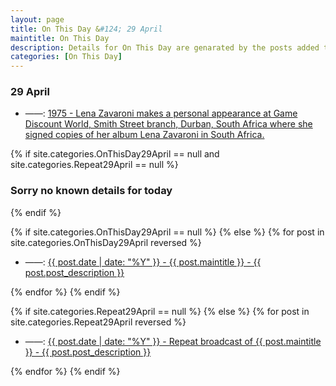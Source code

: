 ```yaml
---
layout: page
title: On This Day &#124; 29 April
maintitle: On This Day
description: Details for On This Day are genarated by the posts added to the website so the content is subject to changes/updates over time.
categories: [On This Day]
---
```


<h3>29 April</h3>

<ul>
<li> ——: <a href="/discography/studio-albums/1975-lena-zavaroni-in-south-africa#personal-appearances">1975 - Lena Zavaroni makes a personal appearance at Game Discount World, Smith Street branch, Durban, South Africa where she signed copies of her album Lena Zavaroni in South Africa.</a></li>
</ul>

{% if site.categories.OnThisDay29April == null and site.categories.Repeat29April == null %}
  <h3>Sorry no known details for today</h3>
{% endif %}

{% if site.categories.OnThisDay29April == null %}
{% else %}
{% for post in site.categories.OnThisDay29April reversed %}
<ul>
<li> ——: <a href="{{ post.url }}">{{ post.date | date: "%Y" }} - {{ post.maintitle }} - {{ post.post_description }}</a></li>
</ul>
{% endfor %}
{% endif %}

{% if site.categories.Repeat29April == null %}
{% else %}
{% for post in site.categories.Repeat29April reversed %}
<ul>
<li> ——: <a href="{{ post.url }}">{{ post.date | date: "%Y" }} - Repeat broadcast of {{ post.maintitle }} - {{ post.post_description }}</a></li>
</ul>
{% endfor %}
{% endif %}

